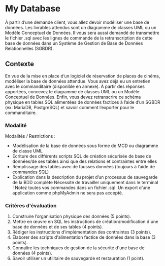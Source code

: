 # My Database

À partir d’une demande client, vous allez devoir modéliser une base de données.
Les livrables attendus sont un diagramme de classes UML ou un Modèle Conceptuel de Données.
Il vous sera aussi demandé de transmettre le fichier .sql avec les lignes de commande de la retranscription
de cette base de données dans un Système de Gestion de Base de Données Relationnelles (SGBDR).

## Contexte
En vue de la mise en place d’un logiciel de réservation de places de cinéma, modéliser la base de données
attendue.
Vous avez déjà eu un entretien avec le commanditaire (disponible en annexe). À partir des réponses
apportées, concevez le diagramme de classes UML ou un Modèle Conceptuel de Données.
Enfin, vous devez retranscrire ce schéma physique en tables SQL alimentées de données factices à l’aide
d’un SGBDR (ex: MariaDB, PostgreSQL) et savoir comment l’exporter pour le commanditaire.

### Modalité 
Modalités / Restrictions :
- Modélisation de la base de données sous forme de MCD ou diagramme de classe UML
- Écriture des différents scripts SQL de création sécurisée de base de données/de ses tables ainsi
que des relations et contraintes entre elles
- Remplissage des tables avec de fausses données (toujours à l’aide de commandes SQL)
- Explication dans la description du projet d’un processus de sauvegarde de la BDD complète
Nécessité de travailler uniquement dans le terminal !
Notez toutes vos commandes dans un fichier .sql. Un export d’une application comme phpMyAdmin ne
sera pas accepté.

### Critères d'évaluation
1. Construire l’organisation physique des données (5 points).
2. Mettre en œuvre en SQL les instructions de création/modification d'une base de données et de ses
tables (4 points).
3. Rédiger les instructions d'implémentation des contraintes (3 points).
4. Élaborer des scripts d'alimentation factice de données dans la base (3 points).
5. Connaître les techniques de gestion de la sécurité d'une base de données (4 points).
6. Savoir utiliser un utilitaire de sauvegarde et restauration (1 point).


